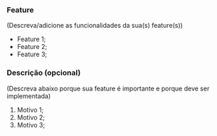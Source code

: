 ### Feature

(Descreva/adicione as funcionalidades da sua(s) feature(s))

- Feature 1;
- Feature 2;
- Feature 3;

### Descrição (opcional)

(Descreva abaixo porque sua feature é importante e porque deve ser implementada)

1. Motivo 1;
2. Motivo 2;
3. Motivo 3;